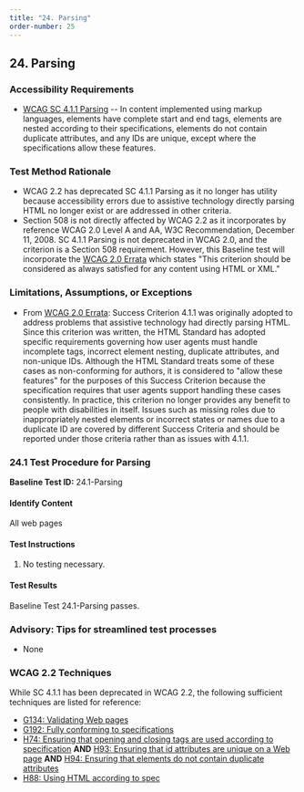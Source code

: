 ```yaml
---
title: "24. Parsing"
order-number: 25
---
```

## 24. Parsing

### Accessibility Requirements

-   [WCAG SC 4.1.1 Parsing](https://www.w3.org/WAI/WCAG22/Understanding/parsing) -- In content implemented using markup languages, elements have complete start and end tags, elements are nested according to their specifications, elements do not contain duplicate attributes, and any IDs are unique, except where the specifications allow these features.

### Test Method Rationale

-   WCAG 2.2 has deprecated SC 4.1.1 Parsing as it no longer has utility because accessibility errors due to assistive technology directly parsing HTML no longer exist or are addressed in other criteria.
-   Section 508 is not directly affected by WCAG 2.2 as it incorporates by reference WCAG 2.0 Level A and AA, W3C Recommendation, December 11, 2008. SC 4.1.1 Parsing is not deprecated in WCAG 2.0, and the criterion is a Section 508 requirement. However, this Baseline test will incorporate the [WCAG 2.0 Errata](https://www.w3.org/WAI/WCAG20/errata/) which states "This criterion should be considered as always satisfied for any content using HTML or XML."
 

### Limitations, Assumptions, or Exceptions

-   From [WCAG 2.0 Errata](https://www.w3.org/WAI/WCAG20/errata/): Success Criterion 4.1.1 was originally adopted to address problems that assistive technology had directly parsing HTML. Since this criterion was written, the HTML Standard has adopted specific requirements governing how user agents must handle incomplete tags, incorrect element nesting, duplicate attributes, and non-unique IDs. Although the HTML Standard treats some of these cases as non-conforming for authors, it is considered to "allow these features" for the purposes of this Success Criterion because the specification requires that user agents support handling these cases consistently. In practice, this criterion no longer provides any benefit to people with disabilities in itself. Issues such as missing roles due to inappropriately nested elements or incorrect states or names due to a duplicate ID are covered by different Success Criteria and should be reported under those criteria rather than as issues with 4.1.1.

### 24.1 Test Procedure for Parsing

**Baseline Test ID:** 24.1-Parsing
#### Identify Content
<p id="1IC">All web pages</p>

#### Test Instructions
<ol id="1TI">
    <li id="1TI-1">No testing necessary.</li>
</ol>

#### Test Results
<p id="1TR">Baseline Test 24.1-Parsing passes.</p>

### Advisory: Tips for streamlined test processes

- None

### WCAG 2.2 Techniques

While SC 4.1.1 has been deprecated in WCAG 2.2, the following sufficient techniques are listed for reference:

-   [G134: Validating Web pages](https://www.w3.org/WAI/WCAG22/Techniques/general/G134)
-   [G192: Fully conforming to specifications](https://www.w3.org/WAI/WCAG22/Techniques/general/G192)
-   [H74: Ensuring that opening and closing tags are used according to specification](https://www.w3.org/WAI/WCAG22/Techniques/html/H74) **AND** [H93: Ensuring that id attributes are unique on a Web page](https://www.w3.org/WAI/WCAG22/Techniques/html/H93) **AND** [H94: Ensuring that elements do not contain duplicate attributes](https://www.w3.org/WAI/WCAG22/Techniques/html/H94)
-   [H88: Using HTML according to spec](https://www.w3.org/WAI/WCAG22/Techniques/html/H88)
  